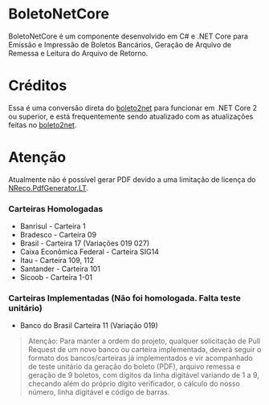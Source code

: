 # BoletoNetCore
BoletoNetCore é um componente desenvolvido em C# e .NET Core para Emissão e Impressão de Boletos Bancários, Geração de Arquivo de Remessa e Leitura do Arquivo de Retorno.

# Créditos 
Essa é uma conversão direta do [boleto2net](https://github.com/BoletoNet/boleto2net) para funcionar em .NET Core 2 ou superior, e está frequentemente sendo atualizado com as atualizações feitas no [boleto2net](https://github.com/BoletoNet/boleto2net).

# Atenção
Atualmente não é possível gerar PDF devido a uma limitação de licença do [NReco.PdfGenerator.LT](https://www.nrecosite.com/pdf_generator_net.aspx).

### Carteiras Homologadas
* Banrisul - Carteira 1
* Bradesco - Carteira 09
* Brasil - Carteira 17 (Variações 019 027)
* Caixa Econômica Federal - Carteira SIG14
* Itau - Carteira 109, 112
* Santander - Carteira 101
* Sicoob - Carteira 1-01

### Carteiras Implementadas (Não foi homologada. Falta teste unitário)
* Banco do Brasil Carteira 11 (Variação 019)

> Atenção: Para manter a ordem do projeto, qualquer solicitação de Pull Request de um novo banco ou carteira implementada, deverá seguir o formato dos bancos/carteiras já implementados e vir acompanhado de teste unitário da geração do boleto (PDF), arquivo remessa e geração de 9 boletos, com dígitos da linha digitável variando de 1 a 9, checando além do próprio dígito verificador, o cálculo do nosso número, linha digitável e código de barras.
